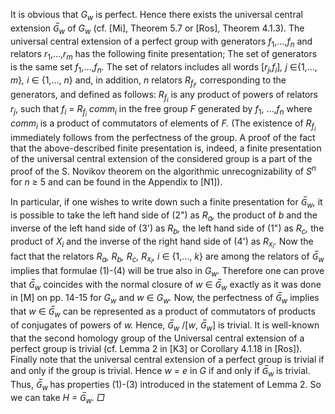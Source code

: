 <p>It is obvious that <i>G<sub>w</sub></i>
is perfect. Hence there exists the universal central extension <i>G&#773;<sub>w</sub></i> of <i>G<sub>w</sub></i>
(cf. [Mi], Theorem 5.7 or [Ros], Theorem 4.1.3). The
universal central extension of a perfect group with generators <i>f</i><sub>1</sub>,…,<i>f<sub>n</sub></i>
and relators <i>r</i><sub>1</sub>,…,<i>r<sub>m</sub></i> has the following finite presentation;
The set of generators is the same set <i>f</i><sub>1</sub>,…,<i>f<sub>n</sub>. </i>The set of relators includes all words
[<i>r<sub>j</sub>,f<sub>i</sub></i>]<i>, j </i>∈{1,…,<i> m</i>}<i>, i </i>∈<i> </i>{1,…,<i> n</i>} and,
in addition, <i>n</i> relators <i>R<sub>f<sub>i</sub></sub>,</i> corresponding to the generators, and
defined as follows: <i>R<sub>f<sub>i</sub></sub></i> is
any product of powers of relators <i>r<sub>j</sub></i>,
such that <i>f<sub>i</sub> = R<sub>f<sub>i</sub></sub> comm<sub>i</sub></i>
in the free group <i>F </i>generated by <i>f</i><sub>1</sub>, …,<i>f<sub>n</sub></i>
where <i>comm<sub>i</sub></i> is a product of
commutators of elements of <i>F.</i> (The
existence of <i>R<sub>f<sub>i</sub></sub></i> immediately
follows from the perfectness of the group. A proof of the fact that the
above-described finite presentation is, indeed, a finite presentation of the
universal central extension of the considered group is a part of the proof of
the S. Novikov theorem on the algorithmic unrecognizability of <i>S<sup>n</sup></i> for <i>n</i>
≥ 5 and can be found in the Appendix to [N1]).</p>

<p>In
particular, if one wishes to write down such a finite presentation for <i>G&#773;<sub>w</sub>,</i> it is possible to take the left hand
side of (2&quot;) as <i>R<sub>a</sub>,</i> the
product of <i>b</i> and the inverse of the left
hand side of (3') as <i>R<sub>b</sub>,</i> the
left hand side of (1&quot;) as <i>R<sub>c</sub>,</i>
the product of <i>X<sub>i</sub></i> and the
inverse of the right hand side of (4') as <i>R<sub>x<sub>i</sub></sub>.
</i>Now the fact that the relators <i>R<sub>a</sub>,
R<sub>b</sub>, R<sub>c</sub>, R<sub>x<sub>i</sub></sub>,</i> <i>i</i> ∈ {1,…, <i>k</i>} are among the relators of <i>G&#773;<sub>w</sub></i> implies that formulae (1)-(4) will be
true also in <i>G<sub>w</sub>.</i> Therefore
one can prove that <i>G&#773;<sub>w</sub></i>
coincides with the normal closure of <i>w </i>∈
<i>G&#773;<sub>w</sub></i> exactly as it was done in
[M] on pp. 14-15 for <i>G<sub>w</sub></i> and <i>w </i>∈ <i>G<sub>w</sub>.</i> Now, the perfectness of <i>G&#773;<sub>w</sub></i> implies that <i>w </i>∈ <i>G&#773;<sub>w</sub></i> can be represented as a product of
commutators of products of conjugates of powers of <i>w.</i> Hence, <i>G&#773;<sub>w</sub>
</i>/[<i>w</i>,<i>
G&#773;<sub>w</sub></i>] is trivial. It is well-known that the second homology group
of the Universal central extension of a perfect group is trivial (cf. Lemma 2
in [K3] or Corollary 4.1.18 in [Ros]). Finally note that the universal central
extension of a perfect group is trivial if and only if the group is trivial.
Hence <i>w</i> = <i>e</i> in <i>G</i> if and only
if <i>G&#773;<sub>w </sub></i>is trivial. Thus, <i>G&#773;<sub>w </sub></i>has properties (1)-(3) introduced in
the statement of Lemma 2. So we can take <i>H =
G&#773;<sub>w</sub>. □</i></p>
